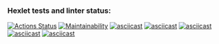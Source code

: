 ### Hexlet tests and linter status:
[![Actions Status](https://github.com/Zyrael/frontend-project-lvl1/workflows/hexlet-check/badge.svg)](https://github.com/Zyrael/frontend-project-lvl1/actions)
[![Maintainability](https://api.codeclimate.com/v1/badges/58f10146ba0e14fb6cdc/maintainability)](https://codeclimate.com/github/Zyrael/frontend-project-lvl1/maintainability)
[![asciicast](https://asciinema.org/a/ICnIMvqUeoZ9QkjbXp18FgGWI.svg)](https://asciinema.org/a/ICnIMvqUeoZ9QkjbXp18FgGWI)
[![asciicast](https://asciinema.org/a/jUwnLDx4IHmH6D70pdG72AJvX.svg)](https://asciinema.org/a/jUwnLDx4IHmH6D70pdG72AJvX)
[![asciicast](https://asciinema.org/a/4dWOpPuiguIz4thBWetAuFINe.svg)](https://asciinema.org/a/4dWOpPuiguIz4thBWetAuFINe)
[![asciicast](https://asciinema.org/a/6MvDY1vWEiVEQTYJ68olD09B4.svg)](https://asciinema.org/a/6MvDY1vWEiVEQTYJ68olD09B4)
[![asciicast](https://asciinema.org/a/xieT9R7mrKn94ckrd4DV0tPWX.svg)](https://asciinema.org/a/xieT9R7mrKn94ckrd4DV0tPWX)